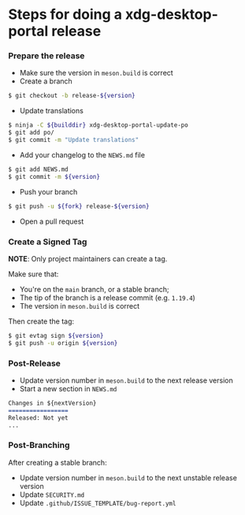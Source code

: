 # Steps for doing a xdg-desktop-portal release

### Prepare the release

- Make sure the version in `meson.build` is correct
- Create a branch
```sh
$ git checkout -b release-${version}
```
- Update translations
```sh
$ ninja -C ${builddir} xdg-desktop-portal-update-po
$ git add po/
$ git commit -m "Update translations"
```
- Add your changelog to the `NEWS.md` file
```sh
$ git add NEWS.md
$ git commit -m ${version}
```
- Push your branch
```sh
$ git push -u ${fork} release-${version}
```
- Open a pull request

### Create a Signed Tag

**NOTE**: Only project maintainers can create a tag.

Make sure that:
 - You're on the `main` branch, or a stable branch;
 - The tip of the branch is a release commit (e.g. `1.19.4`)
 - The version in `meson.build` is correct

Then create the tag:

```sh
$ git evtag sign ${version}
$ git push -u origin ${version}
```

### Post-Release

- Update version number in `meson.build` to the next release version
- Start a new section in `NEWS.md`
```md
Changes in ${nextVersion}
=================
Released: Not yet
...
```

### Post-Branching

After creating a stable branch:
 
- Update version number in `meson.build` to the next unstable release version
- Update `SECURITY.md`
- Update `.github/ISSUE_TEMPLATE/bug-report.yml`
